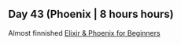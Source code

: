 ## Day 43 (Phoenix | 8 hours hours)

Almost finnished [Elixir & Phoenix for Beginners](https://www.knowthen.com/elixir-and-phoenix-for-beginners/)
